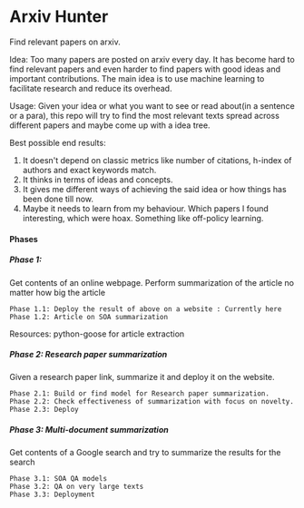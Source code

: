 # Arxiv Hunter

Find relevant papers on arxiv.

Idea: Too many papers are posted on arxiv every day. It has become hard to find relevant papers and even harder to find papers with good ideas and important contributions. The main idea is to use machine learning to facilitate research and reduce its overhead.

Usage: Given your idea or what you want to see or read about(in a sentence or a para), this repo will try to find the most relevant texts spread across different papers and maybe come up with a idea tree.

Best possible end results:
1) It doesn't depend on classic metrics like number of citations, h-index of authors and exact keywords match.
2) It thinks in terms of ideas and concepts.
3) It gives me different ways of achieving the said idea or how things has been done till now.
4) Maybe it needs to learn from my behaviour. Which papers I found interesting, which were hoax. Something like off-policy learning.


#### Phases

##### Phase 1: 
Get contents of an online webpage. Perform summarization of the article no matter how big the article

    Phase 1.1: Deploy the result of above on a website : Currently here
    Phase 1.2: Article on SOA summarization

Resources:
python-goose for article extraction

##### Phase 2: Research paper summarization
Given a research paper link, summarize it and deploy it on the website.

    Phase 2.1: Build or find model for Research paper summarization.
    Phase 2.2: Check effectiveness of summarization with focus on novelty.
    Phase 2.3: Deploy

##### Phase 3: Multi-document summarization
Get contents of a Google search and try to summarize the results for the search

    Phase 3.1: SOA QA models
    Phase 3.2: QA on very large texts
    Phase 3.3: Deployment


